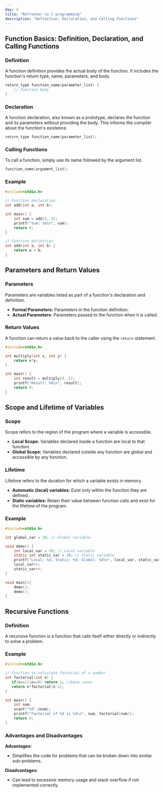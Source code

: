 ```yaml
---
day: 3
title: "Refresher to C programming"
description: "Definition, Declaration, and Calling Functions"
---
```



## Function Basics: Definition, Declaration, and Calling Functions

### Definition
A function definition provides the actual body of the function. It includes the function's return type, name, parameters, and body.
```c
return_type function_name(parameter_list) {
    // function body
}
```

### Declaration
A function declaration, also known as a prototype, declares the function and its parameters without providing the body. This informs the compiler about the function's existence.
```c
return_type function_name(parameter_list);
```

### Calling Functions
To call a function, simply use its name followed by the argument list.
```c
function_name(argument_list);
```

### Example
```c
#include<stdio.h>

// Function declaration
int add(int a, int b);

int main() {
    int sum = add(5, 3);
    printf("Sum: %d\n", sum);
    return 0;
}

// Function definition
int add(int a, int b) {
    return a + b;
}
```

## Parameters and Return Values

### Parameters
Parameters are variables listed as part of a function's declaration and definition.
- **Formal Parameters:** Parameters in the function definition.
- **Actual Parameters:** Parameters passed to the function when it is called.

### Return Values
A function can return a value back to the caller using the `return` statement.
```c
#include<stdio.h>

int multiply(int x, int y) {
    return x*y;
}

int main() {
    int result = multiply(4, 5);
    printf("Result: %d\n", result);
    return 0;
}
```

## Scope and Lifetime of Variables

### Scope
Scope refers to the region of the program where a variable is accessible.
- **Local Scope:** Variables declared inside a function are local to that function.
- **Global Scope:** Variables declared outside any function are global and accessible by any function.

### Lifetime
Lifetime refers to the duration for which a variable exists in memory.
- **Automatic (local) variables:** Exist only within the function they are defined.
- **Static variables:** Retain their value between function calls and exist for the lifetime of the program.

### Example
```c
#include<stdio.h>

int global_var = 10; // Global variable

void demo() {
    int local_var = 20; // Local variable
    static int static_var = 30; // Static variable
    printf("Local: %d, Static: %d, Global: %d\n", local_var, static_var, global_var);
    local_var++;
    static_var++;
}

void main(){
    demo();
    demo();
}
```

## Recursive Functions

### Definition
A recursive function is a function that calls itself either directly or indirectly to solve a problem.

### Example
```c
#include<stdio.h>

// Function to calculate factorial of a number
int factorial(int n) {
   if(n==1||n==0) return 1; //base cases
   return n*factorial(n-1);
}

int main() {
    int num;
    scanf("%d",&num);
    printf("Factorial of %d is %d\n", num, factorial(num));
    return 0;
}
```

### Advantages and Disadvantages
**Advantages:**
- Simplifies the code for problems that can be broken down into similar sub-problems.

**Disadvantages:**
- Can lead to excessive memory usage and stack overflow if not implemented correctly.